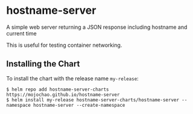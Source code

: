 # hostname-server

A simple web server returning a JSON response including hostname and current time

This is useful for testing container networking.

## Installing the Chart

To install the chart with the release name `my-release`:

```shell
$ helm repo add hostname-server-charts https://mojochao.github.io/hostname-server
$ helm install my-release hostname-server-charts/hostname-server --namespace hostname-server --create-namespace
```
